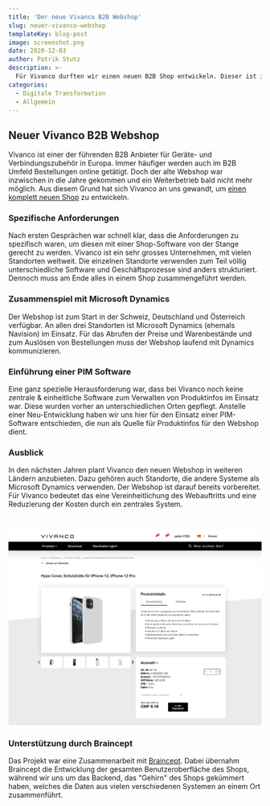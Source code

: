 ```yaml
---
title: 'Der neue Vivanco B2B Webshop'
slug: neuer-vivanco-webshop
templateKey: blog-post
image: screenshot.png
date: 2020-12-03
author: Patrik Stutz
description: >-
  Für Vivanco durften wir einen neuen B2B Shop entwickeln. Dieser ist im Oktober 2020 live gegangen.
categories:
  - Digitale Transformation
  - Allgemein
---
```


## Neuer Vivanco B2B Webshop

Vivanco ist einer der führenden B2B Anbieter für Geräte- und Verbindungszubehör in Europa. Immer häufiger
werden auch im B2B Umfeld Bestellungen online getätigt. Doch der alte Webshop war inzwischen in die Jahre gekommen und ein Weiterbetrieb bald nicht mehr möglich. Aus diesem Grund hat sich Vivanco an uns gewandt, um [einen komplett neuen Shop](https://shop.vivanco.com) zu entwickeln.

### Spezifische Anforderungen

Nach ersten Gesprächen war schnell klar, dass die Anforderungen zu spezifisch waren, um diesen mit einer Shop-Software von der Stange gerecht zu werden. Vivanco ist ein sehr grosses Unternehmen, mit vielen Standorten weltweit. Die einzelnen Standorte verwenden zum Teil völlig unterschiedliche Software und Geschäftsprozesse sind anders strukturiert. Dennoch muss am Ende alles in einem Shop zusammengeführt werden.

### Zusammenspiel mit Microsoft Dynamics

Der Webshop ist zum Start in der Schweiz, Deutschland und Österreich verfügbar. An allen drei Standorten ist Microsoft Dynamics (ehemals Navision) im Einsatz. Für das Abrufen der Preise und Warenbestände und zum Auslösen von Bestellungen muss der Webshop laufend mit Dynamics kommunizieren.

### Einführung einer PIM Software

Eine ganz spezielle Herausforderung war, dass bei Vivanco noch keine zentrale & einheitliche Software zum Verwalten von Produktinfos im Einsatz war. Diese wurden vorher an unterschiedlichen Orten gepflegt. Anstelle einer Neu-Entwicklung haben wir uns hier für den Einsatz einer PIM-Software entschieden, die nun als Quelle für Produktinfos für den Webshop dient.

### Ausblick

In den nächsten Jahren plant Vivanco den neuen Webshop in weiteren Ländern anzubieten. Dazu gehören auch Standorte, die andere Systeme als Microsoft Dynamics verwenden. Der Webshop ist darauf bereits vorbereitet. Für Vivanco bedeutet das eine Vereinheitlichung des Webauftritts und eine Reduzierung der Kosten durch ein zentrales System.

<br/>

![Produktseite](./screenshot2.png)

### Unterstützung durch Braincept

Das Projekt war eine Zusammenarbeit mit [Braincept](https://braincept.com/). Dabei übernahm Braincept die Entwicklung der gesamten Benutzeroberfläche des Shops, während wir uns um das Backend, das "Gehirn" des Shops gekümmert haben, welches die Daten aus vielen verschiedenen Systemen an einem Ort zusammenführt.
